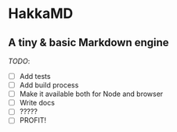 # HakkaMD

## A tiny & basic Markdown engine

*TODO*:

- [ ] Add tests
- [ ] Add build process
- [ ] Make it available both for Node and browser
- [ ] Write docs
- [ ] ?????
- [ ] PROFIT!
